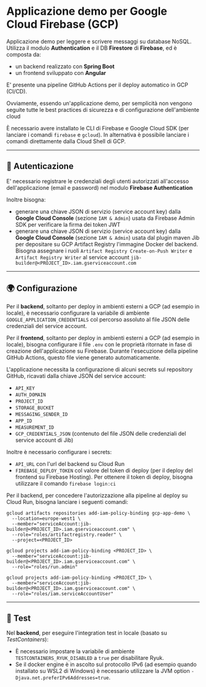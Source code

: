 # Applicazione demo per Google Cloud Firebase (GCP)

Applicazione demo per leggere e scrivere messaggi su database NoSQL.
Utilizza il modulo **Authentication** e il DB **Firestore** di **Firebase**, ed è composta da:
- un backend realizzato con **Spring Boot**
- un frontend sviluppato con **Angular**

E' presente una pipeline GitHub Actions per il deploy automatico in GCP (CI/CD).

Ovviamente, essendo un'applicazione demo, per semplicità non vengono seguite tutte le best practices di sicurezza e di configurazione dell'ambiente cloud

È necessario avere installato le CLI di Firebase e Google Cloud SDK (per lanciare i comandi `firebase` e `gcloud`).
In alternativa è possibile lanciare i comandi direttamente dalla Cloud Shell di GCP.

---

## 🔐 Autenticazione

E' necessario registrare le credenziali degli utenti autorizzati all'accesso dell'applicazione (email e password) nel modulo **Firebase Authentication**

Inoltre bisogna:
- generare una chiave JSON di servizio (service account key) dalla **Google Cloud Console** (sezione `IAM & Admin`) usata da Firebase Admin SDK per verificare la firma dei token JWT
- generare una chiave JSON di servizio (service account key) dalla **Google Cloud Console** (sezione `IAM & Admin`) usata dal plugin maven Jib per depositare su GCP Artifact Registry l'immagine Docker del backend. Bisogna assegnare i ruoli `Artifact Registry Create-on-Push Writer` e `Artifact Registry Writer` al service account `jib-builder@<PROJECT_ID>.iam.gserviceaccount.com`

---

## 🌍 Configurazione

Per il **backend**, soltanto per deploy in ambienti esterni a GCP (ad esempio in locale), è necessario configurare la variabile di ambiente `GOOGLE_APPLICATION_CREDENTIALS` col percorso assoluto al file JSON delle credenziali del service account.

Per il **frontend**, soltanto per deploy in ambienti esterni a GCP (ad esempio in locale), bisogna configurare il file `.env` con le proprietà ritornate in fase di creazione dell'applicazione su Firebase.
Durante l'esecuzione della pipeline GitHub Actions, questo file viene generato automaticamente.

L'applicazione necessita la configurazione di alcuni secrets sul repository GitHub, ricavati dalla chiave JSON del service account:
- `API_KEY`
- `AUTH_DOMAIN`
- `PROJECT_ID`
- `STORAGE_BUCKET`
- `MESSAGING_SENDER_ID`
- `APP_ID`
- `MEASUREMENT_ID`
- `GCP_CREDENTIALS_JSON` (contenuto del file JSON delle credenziali del service account di Jib)

Inoltre è necessario configurare i secrets:
- `API_URL` con l'url del backend su Cloud Run
- `FIREBASE_DEPLOY_TOKEN` col valore del token di deploy (per il deploy del frontend su Firebase Hosting). Per ottenere il token di deploy, bisogna utilizzare il comando `firebase login:ci`


Per il backend, per concedere l'autorizzazione alla pipeline al deploy su Cloud Run, bisogna lanciare i seguenti comandi:
```
gcloud artifacts repositories add-iam-policy-binding gcp-app-demo \
  --location=europe-west1 \
  --member="serviceAccount:jib-builder@<PROJECT_ID>.iam.gserviceaccount.com" \
  --role="roles/artifactregistry.reader" \
  --project=<PROJECT_ID>
  
gcloud projects add-iam-policy-binding <PROJECT_ID> \
  --member="serviceAccount:jib-builder@<PROJECT_ID>.iam.gserviceaccount.com" \
  --role="roles/run.admin"

gcloud projects add-iam-policy-binding <PROJECT_ID> \
  --member="serviceAccount:jib-builder@<PROJECT_ID>.iam.gserviceaccount.com" \
  --role="roles/iam.serviceAccountUser"
```

---

## 🧪 Test

Nel **backend**, per eseguire l'integration test in locale (basato su *TestContainers*):
- È necessario impostare la variabile di ambiente `TESTCONTAINERS_RYUK_DISABLED` a `true` per disabilitare Ryuk.
- Se il docker engine è in ascolto sul protocollo IPv6 (ad esempio quando installato su WSL2 di Windows) è necessario utilizzare la JVM option `-Djava.net.preferIPv6Addresses=true`.

